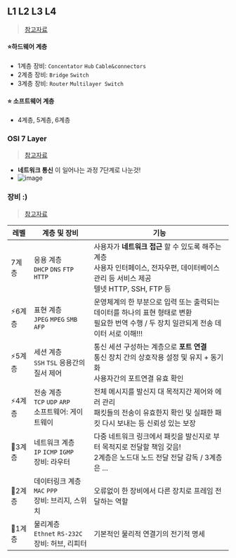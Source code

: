 ## L1 L2 L3 L4 
> [참고자료](https://one-ion.tistory.com/144)
#### ⭐하드웨어 계층
- 1계층 장비: `Concentator` `Hub` `Cable&connectors`
- 2계층 장비: `Bridge` `Switch`
- 3계층 장비: `Router` `Multilayer Switch`

#### ⭐ 소프트웨어 계층
- 4계층, 5계층, 6계층

### OSI 7 Layer
> [참고자료](https://shlee0882.tistory.com/110)
- **네트워크 통신** 이 일어나는 과정 7단계로 나눈것!
- ![image](https://user-images.githubusercontent.com/61215550/212209944-8f4f0767-a2c1-4b98-908e-b6b964f14015.png)

### 장비 :)
> [참고자료](https://togll.tistory.com/40)


|레벨|계층 및 장비|기능|
|---|----|---|
|7계층|응용 계층<br>`DHCP` `DNS` `FTP` `HTTP`|사용자가 **네트워크 접근** 할 수 있도록 해주는 계층<BR>사용자 인터페이스, 전자우편, 데이터베이스 관리 등 서비스 제공<BR>텔넷 HTTP, SSH, FTP 등|
|⚡6계층|표현 계층<BR>`JPEG` `MPEG` `SMB` `AFP`|운영체계의 한 부분으로 입력 또는 출력되는 데이터를 하나의 표현 형태로 변환<BR>필요한 번역 수행 / 두 장치 일관되게 전송 데이터 서로 이해!!!|
|⚡5계층|세션 계층<BR> `SSH` `TSL` 응용간의 질서 제어|통신 세션 구성하는 계층으로 **포트 연결** <BR>통신 장치 간의 상호작용 설정 및 유지 + 동기화<BR>사용자간의 포트연결 유효 확인|
|⚡4계층|전송 계층<br> `TCP` `UDP` `ARP` <BR> 소프트웨어: 게이트웨이|전체 메시지를 발신지 대 목적지간 제어와 에러 관리 <BR> 패킷들의 전송이 유효한지 확인 및 실패한 패킷 다시 보내는 등 신뢰성 있는 보장|  
|📡3계층|네트워크 계층<BR> `IP` `ICMP` `IGMP` <BR> 장비: 라우터|다중 네트워크 링크에서 패킷을 발신지로 부터 목적지로 전달할 책임 갖음! <BR> 2계층은 노드대 노드 전달 전달 감독 / 3계층은 ...|
|📡2계층|데이터링크 계층<BR> `MAC` `PPP` <BR> 장비: 브리지, 스위치|오류없이 한 장비에서 다른 장치로 프레임 전달하는 역할|
|📡1계층|물리계층 <BR> `Ethnet` `RS-232C` <br> 장비: 허브, 리피터|기본적인 물리적 연결기의 전기적 명세|
